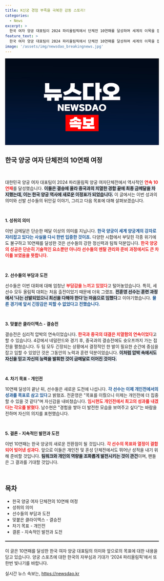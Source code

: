 ```yaml
---
title: K신궁 경험 부족을 극복한 감동 스토리!
categories:
  - News
excerpt: >
  한국 여자 양궁 대표팀이 2024 파리올림픽에서 단체전 10연패를 달성하며 세계의 이목을 집중시켰다. 경험 부족과 중압감 속에서도 강렬한 경기력을 보여준 이들의 도전과 승리를 담은 이야기를 만나보세요!
feature_text: >
  한국 여자 양궁 대표팀이 2024 파리올림픽에서 단체전 10연패를 달성하며 세계의 이목을 집중시켰다. 경험 부족과 중압감 속에서도 강렬한 경기력을 보여준 이들의 도전과 승리를 담은 이야기를 만나보세요!
image: '/assets/img/newsdao_breakingnews.jpg'
---
```


<p><img src="/assets/img/newsdao_breakingnews.jpg" alt="bookingtag 속보" /></p>

<h2 data-ke-size="size26">한국 양궁 여자 단체전의 10연패 여정</h2>

<p data-ke-size="size16">&nbsp;</p>

<p>대한민국 양궁 여자 대표팀이 2024 파리올림픽 양궁 여자단체전에서 역사적인 <b><span style="color: #ee2323;">연속 10연패</span></b>를 달성했습니다. <b><span style="background-color: #21538527;">이들은 결승에 올라 중국과의 치열한 경합 끝에 최종 금메달을 차지했는데, 이는 한국 양궁 역사에 새로운 이정표가 되었습니다.</span></b> 이 글에서는 이번 성과의 의미와 선발 선수들의 뒤안길 이야기, 그리고 다음 목표에 대해 살펴보겠습니다.</p>

<p data-ke-size="size16">&nbsp;</p>

<p><strong>1. 성취의 의미</strong></p>

<p>이번 금메달은 단순한 메달 이상의 의미를 지닙니다. <b><span style="color: #1a5490;">한국 양궁이 세계 양궁계의 강자로 자리잡고 있다는 사실을 다시 한번 입증한 것이죠.</span></b> 다양한 시합에서 부딪힌 각종 위기에도 불구하고 10연패를 달성한 것은 선수들의 강한 정신력과 팀웍 덕분입니다. <b><span style="color: #ee2323;">한국 양궁의 성공은 단순히 기술적인 요소뿐만 아니라 선수들의 멘탈 관리와 준비 과정에서도 큰 차이를 보였음을 뜻합니다.</span></b></p>

<p data-ke-size="size16">&nbsp;</p>

<p><strong>2. 선수들의 부담과 도전</strong></p>

<p>선수들은 이번 대회에 대해 엄청난 <b><span style="color: #ee2323;">부담감을 느끼고 있었다</span></b>고 털어놓았습니다. 특히, 세 선수 모두 올림픽 대회는 처음 출전이었기 때문에 더욱 그랬죠. <b><span style="background-color: #21538527;">전훈영 선수는 훈련 과정에서 '나는 선발되었으니 최선을 다해야 한다'는 마음으로 임했다</span></b>고 이야기했습니다. <b><span style="color: #1a5490;">물론 경기에 앞서 긴장감은 피할 수 없었다고 전했습니다.</span></b> </p>

<p data-ke-size="size16">&nbsp;</p>

<p><strong>3. 맞붙은 클라이맥스 - 결승전</strong></p>

<p>결승전은 심리적 압박의 연속이었습니다. <b><span style="color: #ee2323;">한국과 중국의 대결은 치열함의 연속이었다</span></b>고 할 수 있습니다. 4강에서 네덜란드와 경기 후, 중국과의 결승전에도 슛오프까지 가는 접전을 펼쳤습니다. 두 팀 모두 긴장되는 상황에서 결정적인 한 발이 필요한 순간에 중심을 잡고 임할 수 있었던 것은 그동안의 노력과 훈련 덕분이었습니다. <b><span style="background-color: #21538527;">이처럼 압박 속에서도 자신을 믿고 자신의 능력을 발휘한 것이 금메달로 이어진 것이다.</span></b></p>

<p data-ke-size="size16">&nbsp;</p>

<p><strong>4. 차기 목표 - 개인전</strong></p>

<p>10연패 달성이 끝난 뒤, 선수들은 새로운 도전에 나섭니다. <b><span style="color: #1a5490;">각 선수는 이제 개인전에서의 성과를 목표로 삼고 있다</span></b>고 밝혔죠. 전훈영은 "목표를 이뤘으니 이제는 개인전에 더 집중할 수 있을 것 같다"며 자신감을 내비쳤습니다. <b><span style="color: #ee2323;">임시현도 개인전에서 최고의 성과를 내겠다는 각오를 밝혔다</span></b>. 남수현은 "경험을 쌓아 더 발전한 모습을 보여주고 싶다"는 바람을 전하며 자신의 의지를 표현했습니다.</p>

<p data-ke-size="size16">&nbsp;</p>

<p><strong>5. 결론 - 지속적인 발전과 도전</strong></p>

<p>이번 10연패는 한국 양궁의 새로운 전환점이 될 것입니다. <b><span style="color: #ee2323;">각 선수의 목표와 열정이 결합되어 빚어낸 성과다.</span></b> 앞으로 이들은 개인전 및 혼성 단체전에서도 뛰어난 성적을 내기 위해 준비할 것입니다. <b><span style="background-color: #21538527;">팀워크와 개인의 역량을 조화롭게 발전시키는 것이 관건</span></b>이며, 팬들은 그 결과를 기대할 것입니다.</p>

<p data-ke-size="size16">&nbsp;</p>

<h2 data-ke-size="size26">목차</h2>

<ul>
<li>한국 양궁 여자 단체전의 10연패 여정</li>
<li>성취의 의미</li>
<li>선수들의 부담과 도전</li>
<li>맞붙은 클라이맥스 - 결승전</li>
<li>차기 목표 - 개인전</li>
<li>결론 - 지속적인 발전과 도전</li>
</ul>

<hr style="border:none; height:2px; background-color:#000000; margin-top: 20px; margin-bottom: 20px;">

<p data-ke-size="size16">이 글은 10연패를 달성한 한국 여자 양궁 대표팀의 의미와 앞으로의 목표에 대한 내용을 담고 있습니다. 양궁 스포츠에 대한 한국의 자부심과 기대가 ‘2024 파리올림픽’에서 또 한번 빛나기를 바랍니다.</p>
실시간 뉴스 속보는, <a href="https://newsdao.kr" rel="dofollow">https://newsdao.kr</a>


